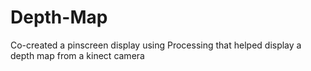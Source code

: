 # Depth-Map
Co-created a pinscreen display using Processing that helped display a depth map from a kinect camera 
